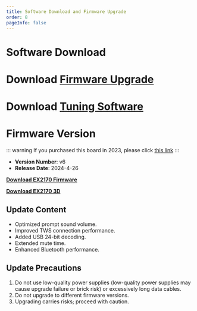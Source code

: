 ```yaml
---
title: Software Download and Firmware Upgrade
order: 8
pageInfo: false
---
```


# Software Download

# Download [Firmware Upgrade](https://likeyou156156.online:9000/lky/tools/MV_Assisant_Tools_2021_V3.0.9T(2023.05.29).exe)
# Download [Tuning Software](https://likeyou156156.online:9000/lky/tools/ACPWorkbench_24bit.exe)

# Firmware Version
::: warning
If you purchased this board in 2023, please click [this link](/firmware/)
:::
- **Version Number**: v6
- **Release Date**: 2024-4-26

**[Download EX2170 Firmware](https://likeyou156156.online:9000/lky/EX/EX2170/bin/EX202_2170-2024-11-8.mva)**

**[Download EX2170 3D](https://likeyou156156.online:9000/lky/3D/EX202_2170.step)**

## Update Content
- Optimized prompt sound volume.
- Improved TWS connection performance.
- Added USB 24-bit decoding.
- Extended mute time.
- Enhanced Bluetooth performance.

## Update Precautions
1. Do not use low-quality power supplies (low-quality power supplies may cause upgrade failure or brick risk) or excessively long data cables.
2. Do not upgrade to different firmware versions.
3. Upgrading carries risks; proceed with caution.